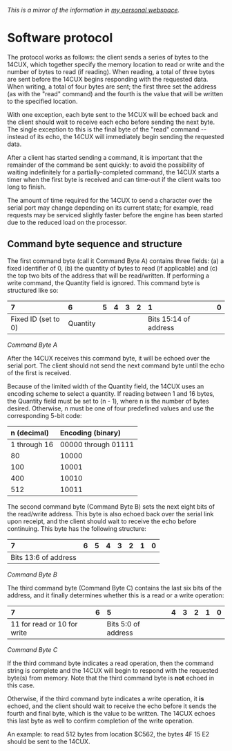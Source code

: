 _This is a mirror of the information in [my personal webspace](http://alum.wpi.edu/~colinb/14cux_protocol.html)._

# Software protocol #

The protocol works as follows: the client sends a series of bytes to the 14CUX, which together specify the memory location to read or write and the number of bytes to read (if reading). When reading, a total of three bytes are sent before the 14CUX begins responding with the requested data. When writing, a total of four bytes are sent; the first three set the address (as with the "read" command) and the fourth is the value that will be written to the specified location.

With one exception, each byte sent to the 14CUX will be echoed back and the client should wait to receive each echo before sending the next byte. The single exception to this is the final byte of the "read" command -- instead of its echo, the 14CUX will immediately begin sending the requested data.

After a client has started sending a command, it is important that the remainder of the command be sent quickly: to avoid the possibility of waiting indefinitely for a partially-completed command, the 14CUX starts a timer when the first byte is received and can time-out if the client waits too long to finish.

The amount of time required for the 14CUX to send a character over the serial port may change depending on its current state; for example, read requests may be serviced slightly faster before the engine has been started due to the reduced load on the processor.

## Command byte sequence and structure ##

The first command byte (call it Command Byte A) contains three fields: (a) a fixed identifier of 0, (b) the quantity of bytes to read (if applicable) and (c) the top two bits of the address that will be read/written. If performing a write command, the Quantity field is ignored. This command byte is structured like so:

| **7** | **6** | **5** | **4** | **3** | **2** | **1** | **0** |
|:------|:------|:------|:------|:------|:------|:------|:------|
|Fixed ID (set to 0)|Quantity| | | | |Bits 15:14 of address| |
_Command Byte A_

After the 14CUX receives this command byte, it will be echoed over the serial port. The client should not send the next command byte until the echo of the first is received.

Because of the limited width of the Quantity field, the 14CUX uses an encoding scheme to select a quantity. If reading between 1 and 16 bytes, the Quantity field must be set to (n - 1), where n is the number of bytes desired. Otherwise, n must be one of four predefined values and use the corresponding 5-bit code:

| **n (decimal)** | **Encoding (binary)** |
|:----------------|:----------------------|
|1 through 16|00000 through 01111|
|80|10000|
|100|10001|
|400|10010|
|512|10011|

The second command byte (Command Byte B) sets the next eight bits of the read/write address. This byte is also echoed back over the serial link upon receipt, and the client should wait to receive the echo before continuing. This byte has the following structure:

| **7** | **6** | **5** | **4** | **3** | **2** | **1** | **0** |
|:------|:------|:------|:------|:------|:------|:------|:------|
|Bits 13:6 of address| | | | | | | |
_Command Byte B_

The third command byte (Command Byte C) contains the last six bits of the address, and it finally determines whether this is a read or a write operation:

| **7** | **6** | **5** | **4** | **3** | **2** | **1** | **0** |
|:------|:------|:------|:------|:------|:------|:------|:------|
|11 for read or 10 for write| |Bits 5:0 of address| | | | | |
_Command Byte C_

If the third command byte indicates a read operation, then the command string is complete and the 14CUX will begin to respond with the requested byte(s) from memory. Note that the third command byte is **not** echoed in this case.

Otherwise, if the third command byte indicates a write operation, it **is** echoed, and the client should wait to receive the echo before it sends the fourth and final byte, which is the value to be written. The 14CUX echoes this last byte as well to confirm completion of the write operation.

An example: to read 512 bytes from location $C562, the bytes 4F 15 E2 should be sent to the 14CUX.